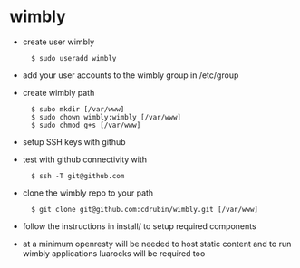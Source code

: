 wimbly
======

- create user wimbly

        $ sudo useradd wimbly


- add your user accounts to the wimbly group in /etc/group

- create wimbly path

        $ subo mkdir [/var/www]
        $ sudo chown wimbly:wimbly [/var/www]
        $ sudo chmod g+s [/var/www]


- setup SSH keys with github
- test with github connectivity with

        $ ssh -T git@github.com

- clone the wimbly repo to your path

        $ git clone git@github.com:cdrubin/wimbly.git [/var/www]

- follow the instructions in install/ to setup required components
- at a minimum openresty will be needed to host static content and to run wimbly applications luarocks will be required too


